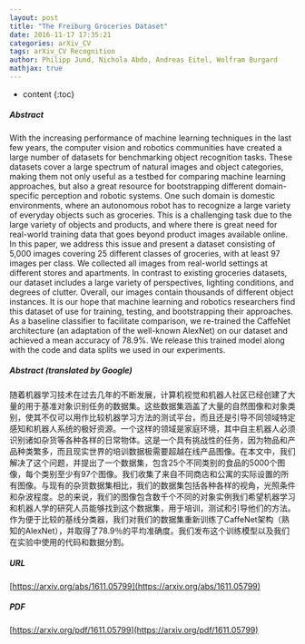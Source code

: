 ```yaml
---
layout: post
title: "The Freiburg Groceries Dataset"
date: 2016-11-17 17:35:21
categories: arXiv_CV
tags: arXiv_CV Recognition
author: Philipp Jund, Nichola Abdo, Andreas Eitel, Wolfram Burgard
mathjax: true
---
```


* content
{:toc}

##### Abstract
With the increasing performance of machine learning techniques in the last few years, the computer vision and robotics communities have created a large number of datasets for benchmarking object recognition tasks. These datasets cover a large spectrum of natural images and object categories, making them not only useful as a testbed for comparing machine learning approaches, but also a great resource for bootstrapping different domain-specific perception and robotic systems. One such domain is domestic environments, where an autonomous robot has to recognize a large variety of everyday objects such as groceries. This is a challenging task due to the large variety of objects and products, and where there is great need for real-world training data that goes beyond product images available online. In this paper, we address this issue and present a dataset consisting of 5,000 images covering 25 different classes of groceries, with at least 97 images per class. We collected all images from real-world settings at different stores and apartments. In contrast to existing groceries datasets, our dataset includes a large variety of perspectives, lighting conditions, and degrees of clutter. Overall, our images contain thousands of different object instances. It is our hope that machine learning and robotics researchers find this dataset of use for training, testing, and bootstrapping their approaches. As a baseline classifier to facilitate comparison, we re-trained the CaffeNet architecture (an adaptation of the well-known AlexNet) on our dataset and achieved a mean accuracy of 78.9%. We release this trained model along with the code and data splits we used in our experiments.

##### Abstract (translated by Google)
随着机器学习技术在过去几年的不断发展，计算机视觉和机器人社区已经创建了大量的用于基准对象识别任务的数据集。这些数据集涵盖了大量的自然图像和对象类别，使其不仅可以用作比较机器学习方法的测试平台，而且还是引导不同领域特定感知和机器人系统的极好资源。一个这样的领域是家庭环境，其中自主机器人必须识别诸如杂货等各种各样的日常物体。这是一个具有挑战性的任务，因为物品和产品种类繁多，而且现实世界的培训数据极需要超越在线产品图像。在本文中，我们解决了这个问题，并提出了一个数据集，包含25个不同类别的食品的5000个图像，每个类别至少有97个图像。我们收集了来自不同商店和公寓的实际设置的所有图像。与现有的杂货数据集相比，我们的数据集包括各种各样的视角，光照条件和杂波程度。总的来说，我们的图像包含数千个不同的对象实例我们希望机器学习和机器人学的研究人员能够找到这个数据集，用于培训，测试和引导他们的方法。作为便于比较的基线分类器，我们对我们的数据集重新训练了CaffeNet架构（熟知的AlexNet），并取得了78.9％的平均准确度。我们发布这个训练模型以及我们在实验中使用的代码和数据分割。

##### URL
[https://arxiv.org/abs/1611.05799](https://arxiv.org/abs/1611.05799)

##### PDF
[https://arxiv.org/pdf/1611.05799](https://arxiv.org/pdf/1611.05799)

